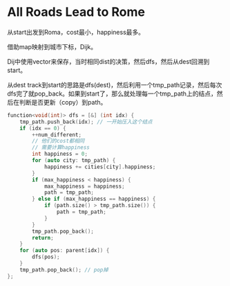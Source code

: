 # All Roads Lead to Rome

从start出发到Roma，cost最小，happiness最多。

借助map映射到城市下标，Dijk。

Dij中使用vector来保存，当时相同dist的决策，然后dfs，然后从dest回溯到start。

从dest track到start的思路是dfs(dest)，然后利用一个tmp_path记录，然后每次dfs完了就pop_back。如果到start了，那么就处理每一个tmp_path上的结点，然后在判断是否更新（copy）到path。

```C++
function<void(int)> dfs = [&] (int idx) {
    tmp_path.push_back(idx); // 一开始压入这个结点
    if (idx == 0) {
        ++num_different;
        // 他们的cost都相同
        // 需要计算happiness
        int happiness = 0;
        for (auto city: tmp_path) {
            happiness += cities[city].happiness;
        }
        if (max_happiness < happiness) {
            max_happiness = happiness;
            path = tmp_path;
        } else if (max_happiness == happiness) {
            if (path.size() > tmp_path.size()) {
                path = tmp_path;
            }
        }
        tmp_path.pop_back();
        return;
    }
    for (auto pos: parent[idx]) {
        dfs(pos);
    }
    tmp_path.pop_back(); // pop掉
};
```